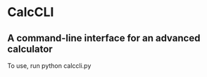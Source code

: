 # CalcCLI
A command-line interface for an advanced calculator
------------------------------------
To use, run python calccli.py
